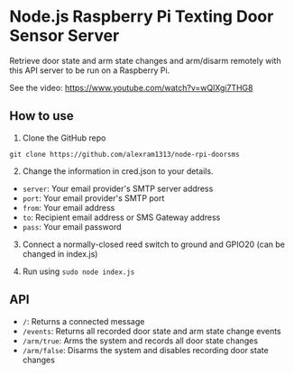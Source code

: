 # Node.js Raspberry Pi Texting Door Sensor Server

Retrieve door state and arm state changes and arm/disarm remotely with this API server to be run on a Raspberry Pi.

See the video: https://www.youtube.com/watch?v=wQlXgi7THG8

## How to use

1. Clone the GitHub repo

```
git clone https://github.com/alexram1313/node-rpi-doorsms
```

2. Change the information in cred.json to your details.

  - `server`: Your email provider's SMTP server address
  - `port`: Your email provider's SMTP port
  - `from`: Your email address
  - `to`: Recipient email address or SMS Gateway address
  - `pass`: Your email password

3. Connect a normally-closed reed switch to ground and GPIO20 (can be changed in index.js)

4. Run using `sudo node index.js`

## API

- `/`: Returns a connected message
- `/events`: Returns all recorded door state and arm state change events
- `/arm/true`: Arms the system and records all door state changes
- `/arm/false`: Disarms the system and disables recording door state changes
